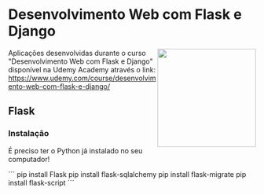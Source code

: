 # Desenvolvimento Web com Flask e Django 

<img align="right" width="200" height="200" src="https://github.com/aliciamarianne1507/backup/blob/main/1zj1LJE.jpg">

Aplicações desenvolvidas durante o curso "Desenvolvimento Web com Flask e Django" disponível na Udemy Academy através o link: https://www.udemy.com/course/desenvolvimento-web-com-flask-e-django/


## Flask 

### Instalação 

É preciso ter o Python já instalado no seu computador! 

´´´
pip install Flask
pip install flask-sqlalchemy
pip install flask-migrate
pip install flask-script
´´´





